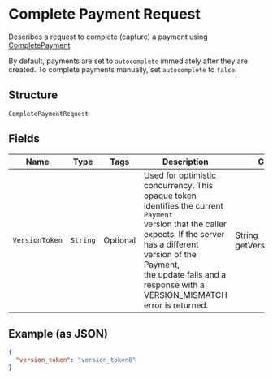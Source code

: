 
# Complete Payment Request

Describes a request to complete (capture) a payment using
[CompletePayment](../../doc/api/payments.md#complete-payment).

By default, payments are set to `autocomplete` immediately after they are created.
To complete payments manually, set `autocomplete` to `false`.

## Structure

`CompletePaymentRequest`

## Fields

| Name | Type | Tags | Description | Getter |
|  --- | --- | --- | --- | --- |
| `VersionToken` | `String` | Optional | Used for optimistic concurrency. This opaque token identifies the current `Payment`<br>version that the caller expects. If the server has a different version of the Payment,<br>the update fails and a response with a VERSION_MISMATCH error is returned. | String getVersionToken() |

## Example (as JSON)

```json
{
  "version_token": "version_token8"
}
```

